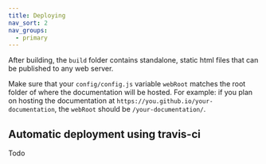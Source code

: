 ```yaml
---
title: Deploying
nav_sort: 2
nav_groups:
  - primary
---
```

After building, the `build` folder contains standalone, static html files that can be published to any web server.

Make sure that your `config/config.js` variable `webRoot` matches the root folder of where the documentation will be hosted. For example: if you plan on hosting the documentation at `https://you.github.io/your-documentation`, the `webRoot` should be `/your-documentation/`.

## Automatic deployment using travis-ci

Todo
